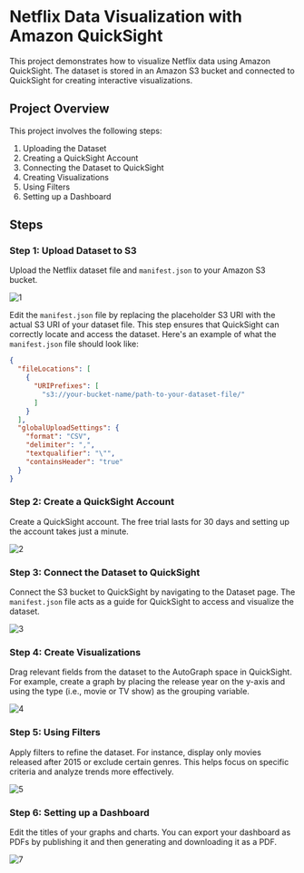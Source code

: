 # Netflix Data Visualization with Amazon QuickSight

This project demonstrates how to visualize Netflix data using Amazon QuickSight. The dataset is stored in an Amazon S3 bucket and connected to QuickSight for creating interactive visualizations.

## Project Overview

This project involves the following steps:
1. Uploading the Dataset
2. Creating a QuickSight Account
3. Connecting the Dataset to QuickSight
4. Creating Visualizations
5. Using Filters
6. Setting up a Dashboard

## Steps

### Step 1: Upload Dataset to S3
Upload the Netflix dataset file and `manifest.json` to your Amazon S3 bucket. 

![1](https://github.com/user-attachments/assets/00e97921-6a97-495c-b879-081ab5d0c1a3)

Edit the `manifest.json` file by replacing the placeholder S3 URI with the actual S3 URI of your dataset file. This step ensures that QuickSight can correctly locate and access the dataset. Here's an example of what the `manifest.json` file should look like:

```json
{
  "fileLocations": [
    {
      "URIPrefixes": [
        "s3://your-bucket-name/path-to-your-dataset-file/"
      ]
    }
  ],
  "globalUploadSettings": {
    "format": "CSV",
    "delimiter": ",",
    "textqualifier": "\"",
    "containsHeader": "true"
  }
}
```

### Step 2: Create a QuickSight Account
Create a QuickSight account. The free trial lasts for 30 days and setting up the account takes just a minute.

![2](https://github.com/user-attachments/assets/6e861e94-41f4-4f26-9734-f846b8d447dc)

### Step 3: Connect the Dataset to QuickSight
Connect the S3 bucket to QuickSight by navigating to the Dataset page. The `manifest.json` file acts as a guide for QuickSight to access and visualize the dataset.

![3](https://github.com/user-attachments/assets/c928e420-bf12-49a3-9771-92d05e5747c9)

### Step 4: Create Visualizations
Drag relevant fields from the dataset to the AutoGraph space in QuickSight. For example, create a graph by placing the release year on the y-axis and using the type (i.e., movie or TV show) as the grouping variable.

![4](https://github.com/user-attachments/assets/1b8bab30-6206-4440-afb4-89a6c6373538)

### Step 5: Using Filters
Apply filters to refine the dataset. For instance, display only movies released after 2015 or exclude certain genres. This helps focus on specific criteria and analyze trends more effectively.

![5](https://github.com/user-attachments/assets/f5e8380a-3ec5-4801-a569-f635dd8829d8)

### Step 6: Setting up a Dashboard
Edit the titles of your graphs and charts. You can export your dashboard as PDFs by publishing it and then generating and downloading it as a PDF.

![7](https://github.com/user-attachments/assets/a007e176-1105-47d3-b72c-e9fa245c2a51)
